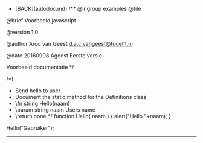 - \[BACK\](autodoc.md)
/**
@ingroup examples
@file

@brief Voorbeeld javascript

@version 1.0

@author Arco van Geest <d.a.c.vangeest@tudelft.nl>

@date 20160908 Ageest Eerste versie



Voorbeeld documentatie
*/


/*!
* Send hello to user
* Document the static method for the Definitions class
* \fn string Hello(naam)
* \param string naam Users name
* \return none
*/
function Hello( naam ) {
alert("Hello "+naam);
}


Hello("Gebruiker");
___
